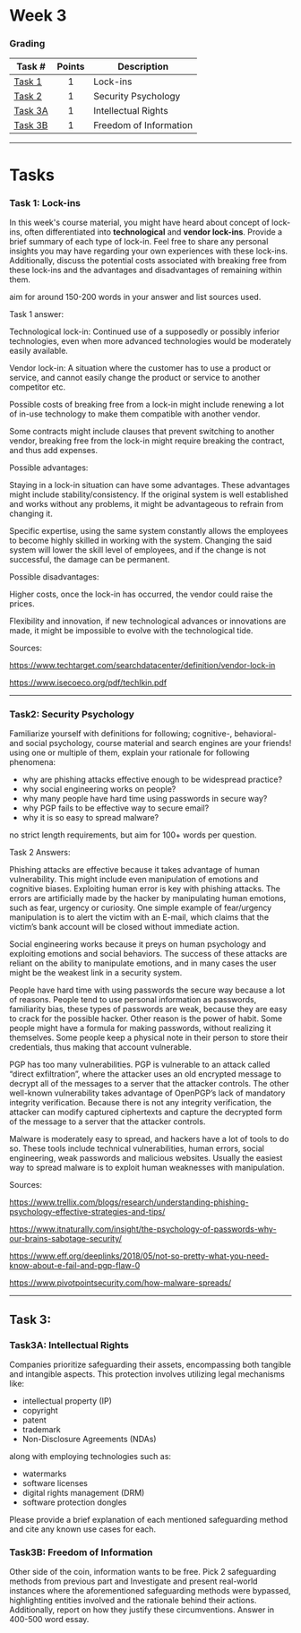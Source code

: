 # Week 3

### Grading

Task #|Points|Description|
-----|:---:|----------|
[Task 1](#task-1-lock-ins) | 1 | Lock-ins
[Task 2](#task2-security-psychology) | 1 | Security Psychology
[Task 3A](#task-3) | 1 | Intellectual Rights
[Task 3B](#task-3) | 1 | Freedom of Information
---

# Tasks

### Task 1: Lock-ins

In this week's course material, you might have heard about concept of lock-ins, often differentiated into **technological** and **vendor lock-ins**. Provide a brief summary of each type of lock-in. Feel free to share any personal insights you may have regarding your own experiences with these lock-ins. Additionally, discuss the potential costs associated with breaking free from these lock-ins and the advantages and disadvantages of remaining within them.

aim for around 150-200 words in your answer and list sources used.


Task 1 answer:  

 

Technological lock-in: Continued use of a supposedly or possibly inferior technologies, even when more advanced technologies would be moderately easily available. 

Vendor lock-in: A situation where the customer has to use a product or service, and cannot easily change the product or service to another competitor etc. 

 

Possible costs of breaking free from a lock-in might include renewing a lot of in-use technology to make them compatible with another vendor.  

 

Some contracts might include clauses that prevent switching to another vendor, breaking free from the lock-in might require breaking the contract, and thus add expenses. 

 

Possible advantages:  

Staying in a lock-in situation can have some advantages. These advantages might include stability/consistency. If the original system is well established and works without any problems, it might be advantageous to refrain from changing it. 

Specific expertise, using the same system constantly allows the employees to become highly skilled in working with the system. Changing the said system will lower the skill level of employees, and if the change is not successful, the damage can be permanent. 

 

Possible disadvantages: 

Higher costs, once the lock-in has occurred, the vendor could raise the prices. 

Flexibility and innovation, if new technological advances or innovations are made, it might be impossible to evolve with the technological tide. 

 

 

Sources: 

https://www.techtarget.com/searchdatacenter/definition/vendor-lock-in 

 

https://www.isecoeco.org/pdf/techlkin.pdf 

---

### Task2: Security Psychology

Familiarize yourself with definitions for following; cognitive-, behavioral- and social psychology, course material and search engines are your friends!
using one or multiple of them, explain your rationale for following phenomena:
- why are phishing attacks effective enough to be widespread practice?
- why social engineering works on people?
- why many people have hard time using  passwords in secure way?
- why PGP fails to be effective way to secure email?
- why it is so easy to spread malware?

no strict length requirements, but aim for 100+ words per question.


Task 2 Answers: 

Phishing attacks are effective because it takes advantage of human vulnerability. This might include even manipulation of emotions and cognitive biases. Exploiting human error is key with phishing attacks. The errors are artificially made by the hacker by manipulating human emotions, such as fear, urgency or curiosity. One simple example of fear/urgency manipulation is to alert the victim with an E-mail, which claims that the victim’s bank account will be closed without immediate action. 

 

Social engineering works because it preys on human psychology and exploiting emotions and social behaviors. The success of these attacks are reliant on the ability to manipulate emotions, and in many cases the user might be the weakest link in a security system. 

 

People have hard time with using passwords the secure way because a lot of reasons. People tend to use personal information as passwords, familiarity bias, these types of passwords are weak, because they are easy to crack for the possible hacker. Other reason is the power of habit. Some people might have a formula for making passwords, without realizing it themselves. Some people keep a physical note in their person to store their credentials, thus making that account vulnerable.  

 

PGP has too many vulnerabilities. PGP is vulnerable to an attack called “direct exfiltration”, where the attacker uses an old encrypted message to decrypt all of the messages to a server that the attacker controls. The other well-known vulnerability takes advantage of OpenPGP’s lack of mandatory integrity verification. Because there is not any integrity verification, the attacker can modify captured ciphertexts and capture the decrypted form of the message to a server that the attacker controls. 

 

Malware is moderately easy to spread, and hackers have a lot of tools to do so. These tools include technical vulnerabilities, human errors, social engineering, weak passwords and malicious websites. Usually the easiest way to spread malware is to exploit human weaknesses with manipulation.  

 

 

 

 

Sources:  

https://www.trellix.com/blogs/research/understanding-phishing-psychology-effective-strategies-and-tips/ 

https://www.itnaturally.com/insight/the-psychology-of-passwords-why-our-brains-sabotage-security/ 

https://www.eff.org/deeplinks/2018/05/not-so-pretty-what-you-need-know-about-e-fail-and-pgp-flaw-0 

https://www.pivotpointsecurity.com/how-malware-spreads/ 

---

## Task 3:

### Task3A: Intellectual Rights

Companies prioritize safeguarding their assets, encompassing both tangible and intangible aspects. This protection involves utilizing legal mechanisms like: 

- intellectual property (IP)
- copyright
- patent
- trademark
- Non-Disclosure Agreements (NDAs)

along with employing technologies such as:

- watermarks
- software licenses
- digital rights management (DRM)
- software protection dongles

Please provide a brief explanation of each mentioned safeguarding method and cite any known use cases for each.

### Task3B: Freedom of Information

Other side of the coin, information wants to be free. Pick 2 safeguarding methods from previous part and Investigate and present real-world instances where the aforementioned safeguarding methods were bypassed, highlighting entities involved and the rationale behind their actions. Additionally, report on how they justify these circumventions. Answer in 400-500 word essay.
